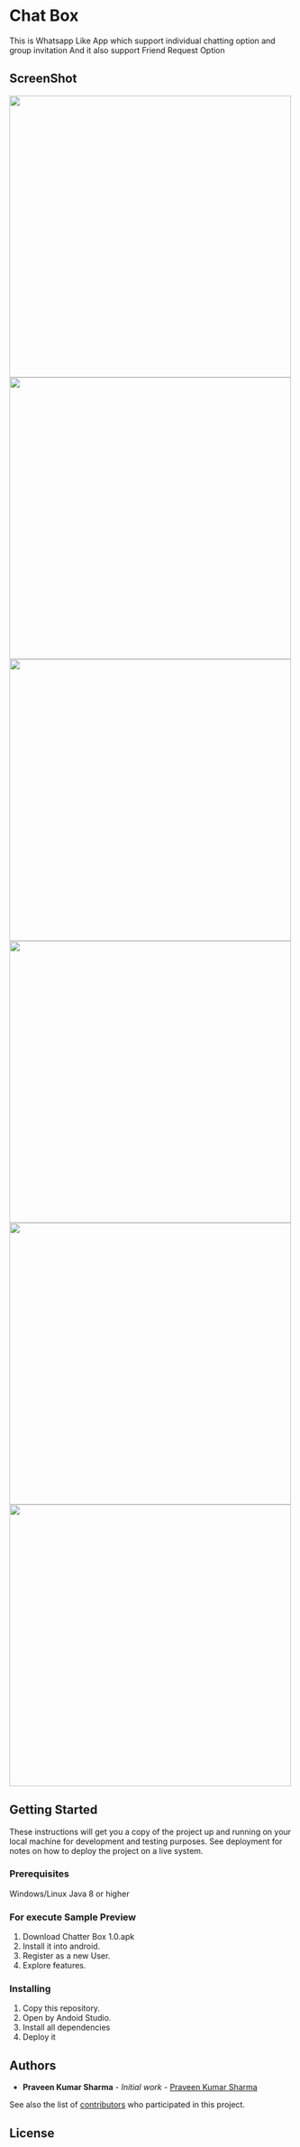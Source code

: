 # Chat Box

This is Whatsapp Like App which support individual chatting option and group invitation 
And it also support Friend Request Option

## ScreenShot

<img src="ScreenShot/Screenshot1.png" width="500" />
<img src="ScreenShot/Screenshot2.png" width="500" />
<img src="ScreenShot/Screenshot3.png" width="500" />
<img src="ScreenShot/Screenshot4.png" width="500" />
<img src="ScreenShot/Screenshot5.png" width="500" />
<img src="ScreenShot/Screenshot6.png" width="500" />

## Getting Started

These instructions will get you a copy of the project up and running on your local machine for development and testing purposes. See deployment for notes on how to deploy the project on a live system.



### Prerequisites

Windows/Linux
Java 8 or higher

### For execute Sample Preview

1. Download Chatter Box 1.0.apk
2. Install it into android.
2. Register as a new User.
3. Explore features.

### Installing
1. Copy this repository.
2. Open by Andoid Studio.
2. Install all dependencies
3. Deploy it 

## Authors

* **Praveen Kumar Sharma** - *Initial work* - [Praveen Kumar Sharma](https://github.com/Praveen101997)

See also the list of [contributors](https://github.com/Praveen101997/Chat-Box/contributors) who participated in this project.

## License

